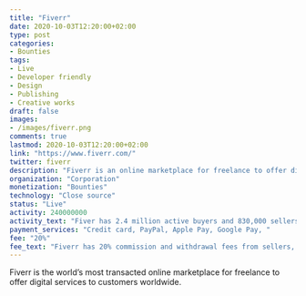 ```yaml
---
title: "Fiverr"
date: 2020-10-03T12:20:00+02:00
type: post
categories:
- Bounties
tags:
- Live
- Developer friendly
- Design
- Publishing
- Creative works
draft: false
images:
- /images/fiverr.png
comments: true
lastmod: 2020-10-03T12:20:00+02:00
link: "https://www.fiverr.com/"
twitter: fiverr
description: "Fiverr is an online marketplace for freelance to offer digital services to customers worldwide."
organization: "Corporation"
monetization: "Bounties"
technology: "Close source"
status: "Live"
activity: 240000000
activity_text: "Fiver has 2.4 million active buyers and 830,000 sellers"
payment_services: "Credit card, PayPal, Apple Pay, Google Pay, "
fee: "20%"
fee_text: "Fiverr has 20% commission and withdrawal fees from sellers, and $2 or 5% from buyers"
---
```


Fiverr is the world’s most transacted online marketplace for freelance to offer digital services to customers worldwide.<!--more-->

